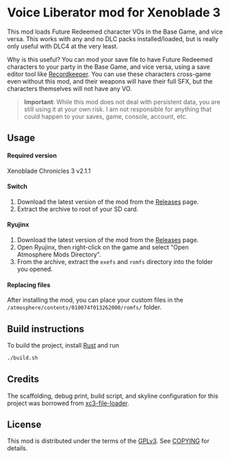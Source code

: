 # Voice Liberator mod for Xenoblade 3
This mod loads Future Redeemed character VOs in the Base Game, and vice versa.
This works with any and no DLC packs installed/loaded, but is really only useful with DLC4 at the very least.

Why is this useful? You can mod your save file to have Future Redeemed characters to your party in the Base Game, and vice versa, using a save editor tool like [Recordkeeper](https://rocco.dev/recordkeeper/). You can use these characters cross-game even without this mod, and their weapons will have their full SFX, but the characters themselves will not have any VO.

> **Important**: While this mod does not deal with persistent data, you are still using it at your own risk. I am
not responsible for anything that could happen to your saves, game, console, account, etc.

## Usage

#### Required version
Xenoblade Chronicles 3 v2.1.1

#### Switch
1. Download the latest version of the mod from the [Releases](https://github.com/wildfirekithara/xc3-voice-liberator/releases/latest) page.
2. Extract the archive to root of your SD card.

#### Ryujinx
1. Download the latest version of the mod from the [Releases](https://github.com/wildfirekithara/xc3-voice-liberator/releases/latest) page.
2. Open Ryujinx, then right-click on the game and select "Open Atmosphere Mods Directory".
3. From the archive, extract the `exefs` and `romfs` directory into the folder you opened.

#### Replacing files

After installing the mod, you can place your custom files in the `/atmosphere/contents/010074f013262000/romfs/` folder.  

## Build instructions
To build the project, install [Rust](https://rustup.rs/) and run
```sh
./build.sh
```

## Credits
The scaffolding, debug print, build script, and skyline configuration for this project was borrowed from [xc3-file-loader](https://github.com/RoccoDev/xc3-file-loader).

## License
This mod is distributed under the terms of the [GPLv3](https://www.gnu.org/licenses/gpl-3.0.html). See [COPYING](COPYING) for details.
